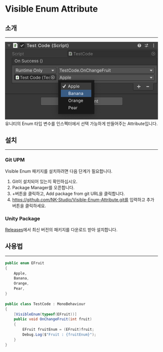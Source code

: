 # Visible Enum Attribute
## 소개
- - -

![image01.png](Image%2Fimage01.png)
유니티의 Enum 타입 변수를 인스펙터에서 선택 가능하게 만들어주는 Attribute입니다.

## 설치
- - -
### Git UPM
Visible Enum 패키지를 설치하려면 다음 단계가 필요합니다.
1. Git이 설치되어 있는지 확인하십시오.
2. Package Manager를 오픈합니다.
3. +버튼을 클릭하고, Add package from git URL을 클릭합니다.
4. https://github.com/NK-Studio/Visible-Enum-Attribute.git를 입력하고 추가 버튼을 클릭하세요.
### Unity Package
[Releases](https://github.com/NK-Studio/Visible-Enum-Attribute/releases)에서 최신 버전의 패키지를 다운로드 받아 설치합니다.
## 사용법
- - -
```cs
public enum EFruit
{
    Apple,
    Banana,
    Orange,
    Pear,
}

public class TestCode : MonoBehaviour
{
    [VisibleEnum(typeof(EFruit))]
    public void OnChangeFruit(int fruit)
    {
        EFruit fruitEnum = (EFruit)fruit;
        Debug.Log($"Fruit : {fruitEnum}");
    }
}
```


